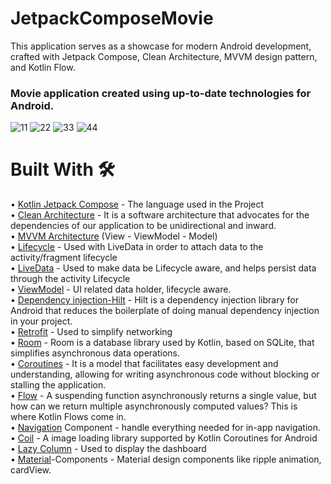 # JetpackComposeMovie
This application serves as a showcase for modern Android development, crafted with Jetpack Compose, Clean Architecture, MVVM design pattern, and Kotlin Flow.
### Movie application created using up-to-date technologies for Android.

![11](https://user-images.githubusercontent.com/100429928/192610736-37840960-6297-4da6-a16d-4fb1efd2b03a.jpeg)
![22](https://user-images.githubusercontent.com/100429928/192610741-3b27f050-7fcc-4799-8386-9334a22a8548.jpeg)
![33](https://user-images.githubusercontent.com/100429928/192610738-f646a2a3-255c-40fe-9a49-9dfc3278ab06.jpeg)
![44](https://user-images.githubusercontent.com/100429928/192610733-642b882c-a76b-4634-bdef-7a74c226ba80.jpeg)

# Built With  :hammer_and_wrench:

•	[Kotlin Jetpack Compose](https://developer.android.com/jetpack/compose) - The language used in the Project<br/>
•	[Clean Architecture]([https://kotlinlang.org/](https://developer.android.com/topic/architecture)) - It is a software architecture that advocates for the dependencies of our application to be unidirectional and inward.<br/>
•	[MVVM Architecture](https://developer.android.com/topic/architecture?gclsrc=aw.ds&gclid=Cj0KCQjwzqSWBhDPARIsAK38LY_eKkftD-Fw99r1XQ_MZl6-jvmqOl4DNXadMjXYG6MpiQP4vY-8gZQaAoPCEALw_wcB) (View - ViewModel - Model)<br/>
•	[Lifecycle](https://developer.android.com/topic/libraries/architecture/lifecycle) - Used with LiveData in order to attach data to the activity/fragment lifecycle<br/>
•	[LiveData](https://developer.android.com/topic/libraries/architecture/livedata) - Used to make data be Lifecycle aware, and helps persist data through the activity Lifecycle<br/>
•	[ViewModel](https://developer.android.com/topic/libraries/architecture/viewmodel) - UI related data holder, lifecycle aware.<br/>
• [Dependency injection-Hilt](https://developer.android.com/training/dependency-injection/hilt-android) - Hilt is a dependency injection library for Android that reduces the boilerplate of doing manual dependency injection in your project.<br/> 
•	[Retrofit](https://square.github.io/retrofit/) - Used to simplify networking<br/>
•	[Room](https://developer.android.com/training/data-storage/room) - Room is a database library used by Kotlin, based on SQLite, that simplifies asynchronous data operations.<br/>
•	[Coroutines](https://developer.android.com/kotlin/coroutines?hl=tr) - It is a model that facilitates easy development and understanding, allowing for writing asynchronous code without blocking or stalling the application.<br/>
•	[Flow]([https://developer.android.com/topic/libraries/architecture/workmanager?gclid=CjwKCAjwhNWZBhB_EiwAPzlhNhSQlv-zTx0zCdS0K0z9ikmxyky5JaYMQm2rKKvSR3jH0BWXfGpdthoCjDMQAvD_BwE&gclsrc=aw.ds](https://developer.android.com/kotlin/flow?hl=tr)) - A suspending function asynchronously returns a single value, but how can we return multiple asynchronously computed values? This is where Kotlin Flows come in.<br/>
•	[Navigation](https://developer.android.com/guide/navigation) Component - handle everything needed for in-app navigation.<br/>
•	[Coil]([https://github.com/bumptech/glide](https://coil-kt.github.io/coil/)) - A image loading library supported by Kotlin Coroutines for Android<br/>
•	[Lazy Column](https://developer.android.com/jetpack/compose/lists) - Used to display the dashboard<br/>
•	[Material](https://github.com/material-components/material-components-android/blob/master/docs/getting-started.md)-Components - Material design components like ripple animation, cardView.<br/>
